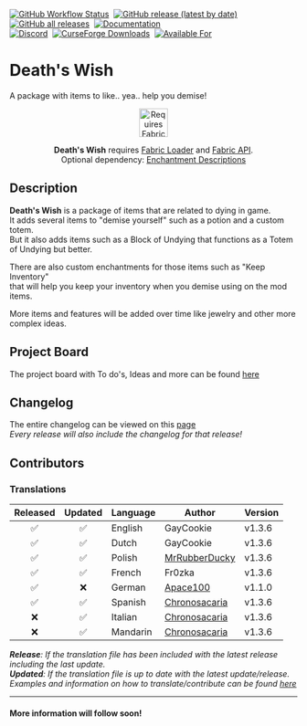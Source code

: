 [![GitHub Workflow Status](https://img.shields.io/github/workflow/status/gaycookie/deaths-wish/build?label=Actions&style=for-the-badge)](https://github.com/gaycookie/Deaths-Wish/actions/workflows/build.yml)
‎‎ [![GitHub release (latest by date)](https://img.shields.io/github/v/release/gaycookie/deaths-wish?label=Latest%20Release&style=for-the-badge)](https://github.com/gaycookie/Deaths-Wish/releases/latest)
‎‎ [![GitHub all releases](https://img.shields.io/github/downloads/gaycookie/deaths-wish/total?label=Downloads&style=for-the-badge)](https://github.com/gaycookie/Deaths-Wish/releases/latest)
‎‎ [![Documentation](https://img.shields.io/badge/Documentation-GitHub-orange?style=for-the-badge)](https://github.com/gaycookie/Deaths-Wish/wiki)  
[![Discord](https://img.shields.io/discord/817130660527079515?label=Discord%20Guild&style=for-the-badge&logo=discord&logoColor=ffffff)](https://discord.gg/qUbJye86UN)
‎‎ [![CurseForge Downloads](http://cf.way2muchnoise.eu/full_453778_downloads.svg?badge_style=for_the_badge)](https://www.curseforge.com/minecraft/mc-mods/deaths-wish-fabric)
‎‎ [![Available For](http://cf.way2muchnoise.eu/versions/453778.svg?badge_style=for_the_badge)](https://www.curseforge.com/minecraft/mc-mods/deaths-wish-fabric)

# Death's Wish
A package with items to like.. yea.. help you demise!  

<p align="center">
	<a href="https://www.curseforge.com/minecraft/mc-mods/fabric-api"><img title="Requires Fabric API" height="50" src="https://i.imgur.com/Ol1Tcf8.png"></a>
</p>

<p align="center">
    <b>Death's Wish</b> requires <a href="https://fabricmc.net/use/">Fabric Loader</a> and <a href="https://www.curseforge.com/minecraft/mc-mods/fabric-api">Fabric API</a>.<br />
    Optional dependency: <a href="https://www.curseforge.com/minecraft/mc-mods/enchantment-descriptions">Enchantment Descriptions</a>
</p>

## Description
**Death's Wish** is a package of items that are related to dying in game.  
It adds several items to "demise yourself" such as a potion and a custom totem.  
But it also adds items such as a Block of Undying that functions as a Totem of Undying but better.  

There are also custom enchantments for those items such as "Keep Inventory"   
that will help you keep your inventory when you demise using on the mod items.

More items and features will be added over time like jewelry and other more complex ideas.

## Project Board
The project board with To do's, Ideas and more can be found [here](https://github.com/gaycookie/Deaths-Wish/projects/1)

## Changelog
The entire changelog can be viewed on this [page](CHANGELOG.md)  
*Every release will also include the changelog for that release!*

## Contributors
### Translations

| Released | Updated   | Language    | Author               | Version |
| :------: | :-------: | ----------- | -------------------- | ------- |
|   ✅    |     ✅    | English     | GayCookie            | v1.3.6  |
|   ✅    |     ✅    | Dutch       | GayCookie            | v1.3.6  |
|   ✅    |     ✅    | Polish      | [MrRubberDucky]      | v1.3.6  |
|   ✅    |     ✅    | French      | Fr0zka               | v1.3.6  |
|   ✅    |     ❌    | German      | [Apace100]           | v1.1.0  |
|   ✅    |     ✅    | Spanish     | [Chronosacaria]      | v1.3.6  |
|   ❌    |     ✅    | Italian     | [Chronosacaria]      | v1.3.6  |
|   ❌    |     ✅    | Mandarin    | [Chronosacaria]      | v1.3.6  |

<!-- Copy Paste :: ❌ ✅ -->
<!-- Add your own Github profile down below -->
[MrRubberDucky]: https://github.com/MrRubberDucky
[Apace100]: https://github.com/apace100
[Chronosacaria]: https://github.com/chronosacaria

***Release**: If the translation file has been included with the latest release including the last update.*  
***Updated**: If the translation file is up to date with the latest update/release.*  
*Examples and information on how to translate/contribute can be found [here](https://github.com/gaycookie/Deaths-Wish/wiki/Contribution#language-contribution)*  

---

#### More information will follow soon!
